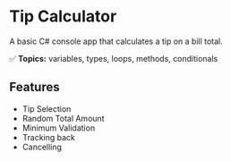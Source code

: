 <h1>Tip Calculator</h1>

<p>A basic C# console app that calculates a tip on a bill total.</p>
<p>✅ <strong>Topics:</strong> variables, types, loops, methods, conditionals</p>

<h2>Features</h2>
<ul>
  <li> Tip Selection</li>
  <li> Random Total Amount</li>
  <li> Minimum Validation</li>
  <li> Tracking back</li>
  <li> Cancelling</li>
</ul>

